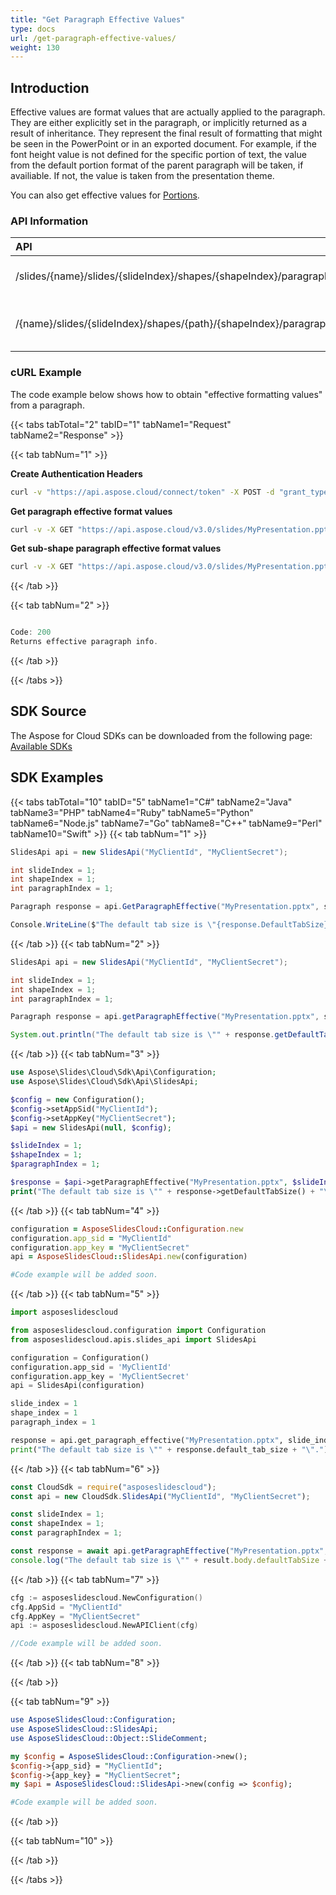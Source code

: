 ```yaml
---
title: "Get Paragraph Effective Values"
type: docs
url: /get-paragraph-effective-values/
weight: 130
---
```

## **Introduction**

Effective values are format values that are actually applied to the paragraph. They are either explicitly set in the paragraph, or implicitly returned as a result of inheritance. They represent the final result of formatting that might be seen in the PowerPoint or in an exported document. For example, if the font height value is not defined for the specific portion of text, the value from the default portion format of the parent paragraph will be taken, if availiable. If not, the value is taken from the presentation theme.

You can also get effective values for [Portions](/slides/get-portion-effective-values/).

### **API Information**
|**API**|**Type**|**Description**|**Resource**|
| :- | :- | :- | :- |
/slides/{name}/slides/{slideIndex}/shapes/{shapeIndex}/paragraphs/{paragraphIndex}/effective|GET|Get paragraph effective|[GetParagraphEffective]()|
/{name}/slides/{slideIndex}/shapes/{path}/{shapeIndex}/paragraphs/{paragraphIndex}/effective|GET|Get sub-shape paragraph effective|[GetSubshapeParagraphEffective]()|

### **cURL Example**

The code example below shows how to obtain "effective formatting values" from a paragraph.

{{< tabs tabTotal="2" tabID="1" tabName1="Request" tabName2="Response" >}}

{{< tab tabNum="1" >}}

**Create Authentication Headers**
```sh
curl -v "https://api.aspose.cloud/connect/token" -X POST -d "grant_type=client_credentials&client_id=XXXX&client_secret=XXXX-XX" -H "Content-Type: application/x-www-form-urlencoded" -H "Accept: application/json"
```

**Get paragraph effective format values**
```sh
curl -v -X GET "https://api.aspose.cloud/v3.0/slides/MyPresentation.pptx/slides/1/shapes/1/paragraphs/1/effective" -H "Content-Type: text/json" -H "Authorization: Bearer [Access Token]"
```

**Get sub-shape paragraph effective format values**
```sh
curl -v -X GET "https://api.aspose.cloud/v3.0/slides/MyPresentation.pptx/slides/1/shapes/1/shapes/2/paragraphs/1/effective" -H "Content-Type: text/json" -H "Authorization: Bearer [Access Token]"
```

{{< /tab >}}

{{< tab tabNum="2" >}}

```java

Code: 200
Returns effective paragraph info.

```

{{< /tab >}}

{{< /tabs >}}
## **SDK Source**
The Aspose for Cloud SDKs can be downloaded from the following page: [Available SDKs](/slides/available-sdks/)
## **SDK Examples**
{{< tabs tabTotal="10" tabID="5" tabName1="C#" tabName2="Java" tabName3="PHP" tabName4="Ruby" tabName5="Python" tabName6="Node.js" tabName7="Go" tabName8="C++" tabName9="Perl" tabName10="Swift" >}}
{{< tab tabNum="1" >}}

```csharp
SlidesApi api = new SlidesApi("MyClientId", "MyClientSecret");

int slideIndex = 1;
int shapeIndex = 1;
int paragraphIndex = 1;

Paragraph response = api.GetParagraphEffective("MyPresentation.pptx", slideIndex, shapeIndex, paragraphIndex);

Console.WriteLine($"The default tab size is \"{response.DefaultTabSize}\".");
```

{{< /tab >}}
{{< tab tabNum="2" >}}

```java
SlidesApi api = new SlidesApi("MyClientId", "MyClientSecret");

int slideIndex = 1;
int shapeIndex = 1;
int paragraphIndex = 1;

Paragraph response = api.getParagraphEffective("MyPresentation.pptx", slideIndex, shapeIndex, paragraphIndex, null, null, null);

System.out.println("The default tab size is \"" + response.getDefaultTabSize() + "\".");
```

{{< /tab >}}
{{< tab tabNum="3" >}}

```php
use Aspose\Slides\Cloud\Sdk\Api\Configuration;
use Aspose\Slides\Cloud\Sdk\Api\SlidesApi;

$config = new Configuration();
$config->setAppSid("MyClientId");
$config->setAppKey("MyClientSecret");
$api = new SlidesApi(null, $config);

$slideIndex = 1;
$shapeIndex = 1;
$paragraphIndex = 1;

$response = $api->getParagraphEffective("MyPresentation.pptx", $slideIndex, $shapeIndex, $paragraphIndex);
print("The default tab size is \"" + response->getDefaultTabSize() + "\".");
```

{{< /tab >}}
{{< tab tabNum="4" >}}

```ruby
configuration = AsposeSlidesCloud::Configuration.new
configuration.app_sid = "MyClientId"
configuration.app_key = "MyClientSecret"
api = AsposeSlidesCloud::SlidesApi.new(configuration)

#Code example will be added soon.
```

{{< /tab >}}
{{< tab tabNum="5" >}}

```python
import asposeslidescloud

from asposeslidescloud.configuration import Configuration
from asposeslidescloud.apis.slides_api import SlidesApi

configuration = Configuration()
configuration.app_sid = 'MyClientId'
configuration.app_key = 'MyClientSecret'
api = SlidesApi(configuration)

slide_index = 1
shape_index = 1
paragraph_index = 1

response = api.get_paragraph_effective("MyPresentation.pptx", slide_index, shape_index, paragraph_index)
print("The default tab size is \"" + response.default_tab_size + "\".")
```

{{< /tab >}}
{{< tab tabNum="6" >}}

```javascript
const CloudSdk = require("asposeslidescloud");
const api = new CloudSdk.SlidesApi("MyClientId", "MyClientSecret");

const slideIndex = 1;
const shapeIndex = 1;
const paragraphIndex = 1;

const response = await api.getParagraphEffective("MyPresentation.pptx", slideIndex, shapeIndex, paragraphIndex);
console.log("The default tab size is \"" + result.body.defaultTabSize + "\".");
```
{{< /tab >}}
{{< tab tabNum="7" >}}

```go
cfg := asposeslidescloud.NewConfiguration()
cfg.AppSid = "MyClientId"
cfg.AppKey = "MyClientSecret"
api := asposeslidescloud.NewAPIClient(cfg)

//Code example will be added soon.
```

{{< /tab >}}
{{< tab tabNum="8" >}}

{{< /tab >}}

{{< tab tabNum="9" >}}

```perl
use AsposeSlidesCloud::Configuration;
use AsposeSlidesCloud::SlidesApi;
use AsposeSlidesCloud::Object::SlideComment;

my $config = AsposeSlidesCloud::Configuration->new();
$config->{app_sid} = "MyClientId";
$config->{app_key} = "MyClientSecret";
my $api = AsposeSlidesCloud::SlidesApi->new(config => $config);

#Code example will be added soon.
```

{{< /tab >}}

{{< tab tabNum="10" >}}

{{< /tab >}}

{{< /tabs >}}